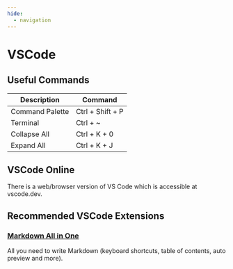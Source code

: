 ```yaml
---
hide:
  - navigation
---
```


# VSCode

## Useful Commands
| Description  | Command      |
| ------------ | ------------ |
| Command Palette | Ctrl + Shift + P |
| Terminal     | Ctrl + ~     |
| Collapse All | Ctrl + K + 0 |
| Expand All   | Ctrl + K + J |

## VSCode Online
There is a web/browser version of VS Code which is accessible at vscode.dev.

## Recommended VSCode Extensions

### [Markdown All in One](https://marketplace.visualstudio.com/items?itemName=yzhang.markdown-all-in-one)
All you need to write Markdown (keyboard shortcuts, table of contents, auto preview and more).



